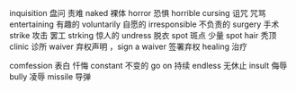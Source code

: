 inquisition  盘问 责难
naked 裸体
horror 恐惧 horrible 
cursing 诅咒 咒骂
entertaining 有趣的
voluntarily 自愿的
irresponsible 不负责的
surgery 手术
strike 攻击 罢工 strking 惊人的
undress 脱衣
spot 斑点  少量 spot hair 秃顶
clinic 诊所
waiver 弃权声明 ，sign a waiver 签署弃权
healing 治疗

comfession 表白 忏悔 
constant 不变的
go on 持续
endless 无休止
insult 侮辱
bully 凌辱
missile 导弹
